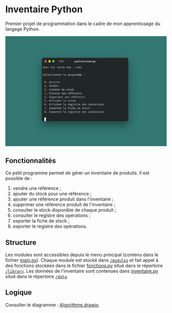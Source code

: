 # Inventaire Python

Premier projet de programmation dans le cadre de mon apprentissage du langage Python.

![Illustration.png](documentation/capture_menu_accueil.png)

## Fonctionnalités

Ce petit programme permet de gérer un inventaire de produits. Il est possible de :
1. vendre une référence ; 
2. ajouter du stock pour une référence ; 
3. ajouter une référence produit dans l'inventaire ; 
4. supprimer une référence produit de l'inventaire ; 
5. consulter le stock disponible de chaque produit ; 
6. consulter le registre des opérations ;
7. exporter la fiche de stock ;
8. exporter le registre des opérations.

## Structure

Les modules sont accessibles depuis le menu principal (contenu dans le fichier [main.py](main.py)).
Chaque module est stocké dans [`/modules`](modules) et fait appel à des fonctions
stockées dans le fichier [fonctions.py](library/fonctions.py) situé dans le répertoire [`/library`](library). 
Les données de l'inventaire sont contenues dans [inventaire.py](data/inventaire.py) 
situé dans le répertoire [`/data`](data).

## Logique

Consulter le diagramme : [Algorithme.drawio](documentation/schéma_algorithme.drawio).

